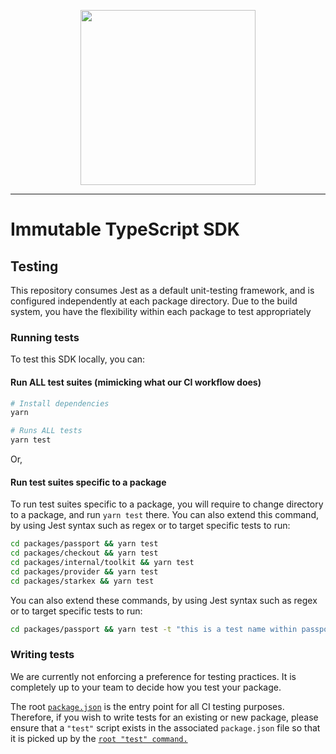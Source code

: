 <div align="center">
  <p align="center">
    <a  href="https://docs.x.immutable.com/docs">
      <img src="https://cdn.dribbble.com/users/1299339/screenshots/7133657/media/837237d447d36581ebd59ec36d30daea.gif" width="280"/>
    </a>
  </p>
</div>

---

# Immutable TypeScript SDK

## Testing

This repository consumes Jest as a default unit-testing framework, and is configured independently at each package directory. Due to the build system, you have the flexibility within each package to test appropriately

### Running tests

To test this SDK locally, you can:

#### **Run ALL test suites (mimicking what our CI workflow does)**

```sh
# Install dependencies
yarn

# Runs ALL tests
yarn test
```

Or,

#### **Run test suites specific to a package**

To run test suites specific to a package, you will require to change directory to a package, and run `yarn test` there. You can also extend this command, by using Jest syntax such as regex or to target specific tests to run:

```sh
cd packages/passport && yarn test
cd packages/checkout && yarn test
cd packages/internal/toolkit && yarn test
cd packages/provider && yarn test
cd packages/starkex && yarn test
```

You can also extend these commands, by using Jest syntax such as regex or to target specific tests to run:

```sh
cd packages/passport && yarn test -t "this is a test name within passport testing suite"
```

### Writing tests

We are currently not enforcing a preference for testing practices. It is completely up to your team to decide how you test your package.

The root [`package.json`](package.json) is the entry point for all CI testing purposes. Therefore, if you wish to write tests for an existing or new package, please ensure that a `"test"` script exists in the associated `package.json` file so that it is picked up by the [`root "test" command.`](package.json#L19)
